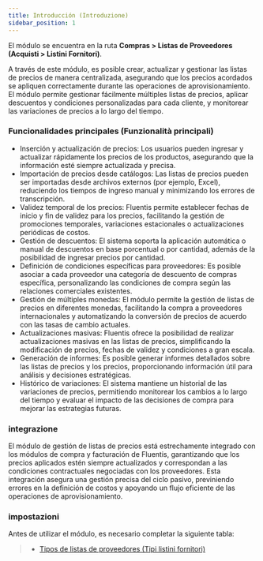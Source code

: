 ```yaml
---
title: Introducción (Introduzione)
sidebar_position: 1
---
```


El módulo se encuentra en la ruta **Compras > Listas de Proveedores (Acquisti > Listini Fornitori)**.

A través de este módulo, es posible crear, actualizar y gestionar las listas de precios de manera centralizada, asegurando que los precios acordados se apliquen correctamente durante las operaciones de aprovisionamiento. El módulo permite gestionar fácilmente múltiples listas de precios, aplicar descuentos y condiciones personalizadas para cada cliente, y monitorear las variaciones de precios a lo largo del tiempo.

### **Funcionalidades principales (Funzionalità principali)**

- Inserción y actualización de precios: Los usuarios pueden ingresar y actualizar rápidamente los precios de los productos, asegurando que la información esté siempre actualizada y precisa.  
- Importación de precios desde catálogos: Las listas de precios pueden ser importadas desde archivos externos (por ejemplo, Excel), reduciendo los tiempos de ingreso manual y minimizando los errores de transcripción.  
- Validez temporal de los precios: Fluentis permite establecer fechas de inicio y fin de validez para los precios, facilitando la gestión de promociones temporales, variaciones estacionales o actualizaciones periódicas de costos.  
- Gestión de descuentos: El sistema soporta la aplicación automática o manual de descuentos en base porcentual o por cantidad, además de la posibilidad de ingresar precios por cantidad.  
- Definición de condiciones específicas para proveedores: Es posible asociar a cada proveedor una categoría de descuento de compras específica, personalizando las condiciones de compra según las relaciones comerciales existentes.  
- Gestión de múltiples monedas: El módulo permite la gestión de listas de precios en diferentes monedas, facilitando la compra a proveedores internacionales y automatizando la conversión de precios de acuerdo con las tasas de cambio actuales.  
- Actualizaciones masivas: Fluentis ofrece la posibilidad de realizar actualizaciones masivas en las listas de precios, simplificando la modificación de precios, fechas de validez y condiciones a gran escala.  
- Generación de informes: Es posible generar informes detallados sobre las listas de precios y los precios, proporcionando información útil para análisis y decisiones estratégicas.  
- Histórico de variaciones: El sistema mantiene un historial de las variaciones de precios, permitiendo monitorear los cambios a lo largo del tiempo y evaluar el impacto de las decisiones de compra para mejorar las estrategias futuras.  

### **integrazione**

El módulo de gestión de listas de precios está estrechamente integrado con los módulos de compra y facturación de Fluentis, garantizando que los precios aplicados estén siempre actualizados y correspondan a las condiciones contractuales negociadas con los proveedores. Esta integración asegura una gestión precisa del ciclo pasivo, previniendo errores en la definición de costos y apoyando un flujo eficiente de las operaciones de aprovisionamiento.  

### **impostazioni**

Antes de utilizar el módulo, es necesario completar la siguiente tabla:  
> - [Tipos de listas de proveedores (Tipi listini fornitori)](/docs/configurations/tables/purchase/purchase-price-list-type)